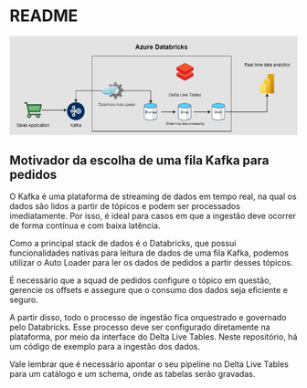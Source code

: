 # README

![ARQUITETURA SUGERIDA](./docs/suggested_architecture.drawio.png)

## Motivador da escolha de uma fila Kafka para pedidos

O Kafka é uma plataforma de streaming de dados em tempo real, na qual os dados são lidos a partir de tópicos e podem ser processados imediatamente. Por isso, é ideal para casos em que a ingestão deve ocorrer de forma contínua e com baixa latência.

Como a principal stack de dados é o Databricks, que possui funcionalidades nativas para leitura de dados de uma fila Kafka, podemos utilizar o Auto Loader para ler os dados de pedidos a partir desses tópicos.

É necessário que a squad de pedidos configure o tópico em questão, gerencie os offsets e assegure que o consumo dos dados seja eficiente e seguro.

A partir disso, todo o processo de ingestão fica orquestrado e governado pelo Databricks. Esse processo deve ser configurado diretamente na plataforma, por meio da interface do Delta Live Tables. Neste repositório, há um código de exemplo para a ingestão dos dados.

Vale lembrar que é necessário apontar o seu pipeline no Delta Live Tables para um catálogo e um schema, onde as tabelas serão gravadas.
